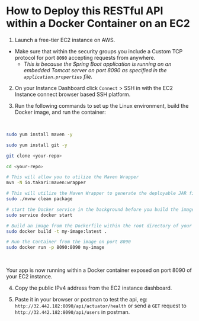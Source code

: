 # How to Deploy this RESTful API within a Docker Container on an EC2

1. Launch a free-tier EC2 instance on AWS.
  - Make sure that within the security groups you include a Custom TCP protocol for port `8090` accepting requests from anywhere.
    - *This is because the Spring Boot application is running on an embedded Tomcat server on port 8090 as specified in the `application.properties` file.*

2. On your Instance Dashboard click `Connect` > SSH in with the EC2 Instance connect browser based SSH platform.

3. Run the following commands to set up the Linux environment, build the Docker image, and run the container:

<br>

```sh
sudo yum install maven -y

sudo yum install git -y

git clone <your-repo>

cd <your-repo>

# This will allow you to utilize the Maven Wrapper
mvn -N io.takari:maven:wrapper

# This will utilize the Maven Wrapper to generate the deployable JAR file inside your root project directory
sudo ./mvnw clean package

# start the Docker service in the background before you build the image
sudo service docker start

# Build an image from the Dockerfile within the root directory of your project
sudo docker build -t my-image:latest .

# Run the Container from the image on port 8090
sudo docker run -p 8090:8090 my-image
```

<br>

Your app is now running within a Docker container exposed on port 8090 of your EC2 instance.

4. Copy the public IPv4 address from the EC2 instance dashboard.

5. Paste it in your browser or postman to test the api, eg: `http://32.442.182:8090/api/actuator/health` or send a `GET` request to `http://32.442.182:8090/api/users` in postman.  
